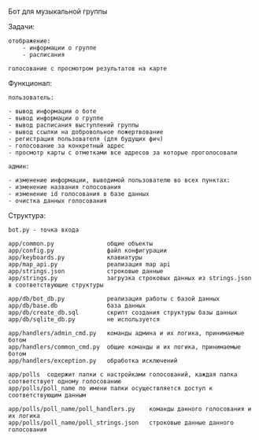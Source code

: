 Бот для музыкальной группы

Задачи:

    отображение:
        - информации о группе
        - расписания

    голосование с просмотром результатов на карте

Функционал:

    пользователь:

    - вывод информации о боте
    - вывод информации о группе
    - вывод расписания выступлений группы
    - вывод ссылки на добровольное пожертвование
    - регистрация пользователя (для будущих фич)
    - голосование за конкретный адрес
    - просмотр карты с отметками все адресов за которые проголосовали
    
    админ:

    - изменение информации, выводимой пользователю во всех пунктах:
    - изменение названия голосования
    - изменение id голосования в базе данных
    - очистка данных голосования

Структура:

    bot.py - точка входа

    app/common.py               общие объекты
    app/config.py               файл конфигурации
    app/keyboards.py            клавиатуры
    app/map_api.py              реализация map api
    app/strings.json            строковые данные
    app/strings.py              загрузка строковых данных из strings.json в соответствующие структуры
    
    app/db/bot_db.py            реализация работы с базой данных
    app/db/base.db              база данных
    app/db/create_db.sql        скрипт создания структуры базы данных
    app/db/sqlite_db.py         не используется

    app/handlers/admin_cmd.py   команды админа и их логика, принимаемые ботом
    app/handlers/common_cmd.py  общие команды и их логика, принимаемые ботом
    app/handlers/exception.py   обработка исключений

    app/polls  содержит папки с настройками голосований, каждая папка соответствует одному голосованию
    app/polls/poll_name по имени папки осуществляется доступ к соответствующим данным

    app/polls/poll_name/poll_handlers.py    команды данного голосования и их логика
    app/polls/poll_name/poll_strings.json   строковые данные данного голосования
